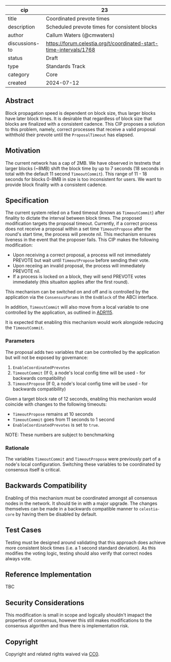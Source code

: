 | cip | 23 |
| - | - |
| title | Coordinated prevote times |
| description | Scheduled prevote times for consistent blocks |
| author | Callum Waters (@cmwaters) |
| discussions-to | <https://forum.celestia.org/t/coordinated-start-time-intervals/1768> |
| status | Draft |
| type | Standards Track |
| category | Core |
| created | 2024-07-12 |

## Abstract

Block propagation speed is dependent on block size, thus larger blocks have later block times. It is desirable that regardless of block size that blocks are finalized with a consistent cadence. This CIP proposes a solution to this problem, namely, correct processes that receive a valid proposal withthold their prevote until the `ProposalTimeout` has elapsed.

## Motivation

The current network has a cap of 2MB. We have observed in testnets that larger blocks (~8MB) shift the block time by up to 7 seconds (18 seconds in total with the default 11 second `TimeoutCommit`). This range of 11 - 18 seconds for blocks 0-8MB in size is too inconsistent for users. We want to provide block finality with a consistent cadence.

## Specification

The current system relied on a fixed timeout (known as `TimeoutCommit`) after finality to dictate the interval between block times. The proposed modification targets the proposal timeout. Currently, if a correct process does not receive a proposal within a set time `TimeoutPropose` after the round's start time, the process will prevote nil. This mechanism ensures liveness in the event that the proposer fails. This CIP makes the following modification:

- Upon receiving a correct proposal, a process will not immediately PREVOTE but wait until `TimeoutPropose` before sending their vote.
- Upon receiing an invalid proposal, the process will immediately PREVOTE nil.
- If a process is locked on a block, they will send PREVOTE votes immediately (this situaiton applies after the first round).

This mechanism can be switched on and off and is controlled by the application via the `ConsensusParams` in the `EndBlock` of the ABCI interface.

In addition, `TimeoutCommit` will also move from a local variable to one controlled by the application, as outlined in [ADR115](https://github.com/cometbft/cometbft/blob/main/docs/references/architecture/adr-115-predictable-block-times.md).

It is expected that enabling this mechanism would work alongside reducing the `TimeoutCommit`.

### Parameters

The proposal adds two variables that can be controlled by the application but will not be exposed by governance:

1. `EnableCoordinatedPrevotes`
2. `TimeoutCommit` (If 0, a node's local config time will be used - for backwards compatibility)
3. `TimeoutPropose` (If 0, a node's local config time will be used - for backwards compatibility)

Given a target block rate of 12 seconds, enabling this mechanism would coincide with changes to the following timeouts:

- `TimeoutPropose` remains at 10 seconds
- `TimeoutCommit` goes from 11 seconds to 1 second
- `EnableCoordinatedPrevotes` is set to `true`.

NOTE: These numbers are subject to benchmarking

### Rationale

The variables `TimeoutCommit` and `TimeoutPropose` were previously part of a node's local configuration. Switching these variables to be coordinated by consensus itself is critical.

## Backwards Compatibility

Enabling of this mechanism must be coordinated amongst all consensus nodes in the network. It should tie in with a major upgrade. The changes themselves can be made in a backwards compatible manner to `celestia-core` by having them be disabled by default.

## Test Cases

Testing must be designed around validating that this approach does achieve more consistent block times (i.e. a 1 second standard deviation). As this modifies the voting logic, testing should also verify that correct nodes always vote.

## Reference Implementation

TBC

## Security Considerations

This modification is small in scope and logically shouldn't imapact the properties of consensus, however this still makes modifications to the consensus algorithm and thus there is implementation risk.

## Copyright

Copyright and related rights waived via [CC0](../LICENSE).
